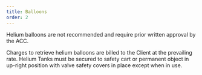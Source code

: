 ```yaml
---
title: Balloons
order: 2
---
```


Helium balloons are not recommended and require prior written approval by the ACC.

Charges to retrieve helium balloons are billed to the Client at the prevailing rate. Helium Tanks must be secured to safety cart or permanent object in up-right position with valve safety covers in place except when in use.

